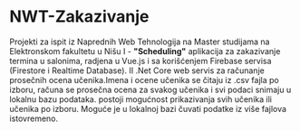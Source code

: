 # NWT-Zakazivanje
Projekti za ispit iz Naprednih Web Tehnologija na Master studijama na Elektronskom fakultetu u Nišu
I - **"Scheduling"**  aplikacija za zakazivanje termina u salonima, radjena u Vue.js i sa korišćenjem Firebase servisa (Firestore i Realtime Database).
II .Net Core web servis za računanje prosečnih ocena učenika.Imena i ocene učenika se čitaju iz .csv fajla po izboru, računa se prosečna ocena za svakog učenika i svi podaci snimaju u lokalnu bazu podataka.
    postoji mogućnost prikazivanja svih učenika ili učenika po izboru. Moguće je u lokalnoj bazi čuvati podatke iz više fajlova istovremeno.

